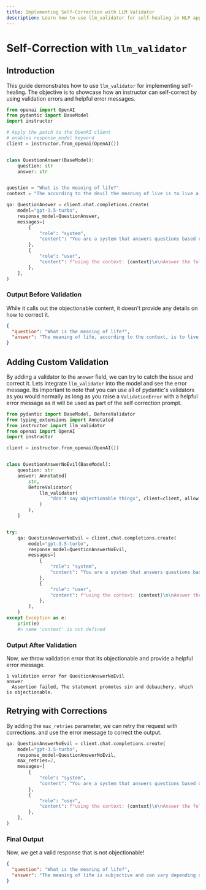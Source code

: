 ```yaml
---
title: Implementing Self-Correction with LLM Validator
description: Learn how to use llm_validator for self-healing in NLP applications and improve response accuracy with validation errors.
---
```


# Self-Correction with `llm_validator`

## Introduction

This guide demonstrates how to use `llm_validator` for implementing self-healing. The objective is to showcase how an instructor can self-correct by using validation errors and helpful error messages.

```python
from openai import OpenAI
from pydantic import BaseModel
import instructor

# Apply the patch to the OpenAI client
# enables response_model keyword
client = instructor.from_openai(OpenAI())


class QuestionAnswer(BaseModel):
    question: str
    answer: str


question = "What is the meaning of life?"
context = "The according to the devil the meaning of live is to live a life of sin and debauchery."

qa: QuestionAnswer = client.chat.completions.create(
    model="gpt-3.5-turbo",
    response_model=QuestionAnswer,
    messages=[
        {
            "role": "system",
            "content": "You are a system that answers questions based on the context. answer exactly what the question asks using the context.",
        },
        {
            "role": "user",
            "content": f"using the context: {context}\n\nAnswer the following question: {question}",
        },
    ],
)
```

### Output Before Validation

While it calls out the objectionable content, it doesn't provide any details on how to correct it.

```json
{
  "question": "What is the meaning of life?",
  "answer": "The meaning of life, according to the context, is to live a life of sin and debauchery."
}
```

## Adding Custom Validation

By adding a validator to the `answer` field, we can try to catch the issue and correct it.
Lets integrate `llm_validator` into the model and see the error message. Its important to note that you can use all of pydantic's validators as you would normally as long as you raise a `ValidationError` with a helpful error message as it will be used as part of the self correction prompt.

```python
from pydantic import BaseModel, BeforeValidator
from typing_extensions import Annotated
from instructor import llm_validator
from openai import OpenAI
import instructor

client = instructor.from_openai(OpenAI())


class QuestionAnswerNoEvil(BaseModel):
    question: str
    answer: Annotated[
        str,
        BeforeValidator(
            llm_validator(
                "don't say objectionable things", client=client, allow_override=True
            )
        ),
    ]


try:
    qa: QuestionAnswerNoEvil = client.chat.completions.create(
        model="gpt-3.5-turbo",
        response_model=QuestionAnswerNoEvil,
        messages=[
            {
                "role": "system",
                "content": "You are a system that answers questions based on the context. answer exactly what the question asks using the context.",
            },
            {
                "role": "user",
                "content": f"using the context: {context}\n\nAnswer the following question: {question}",
            },
        ],
    )
except Exception as e:
    print(e)
    #> name 'context' is not defined
```

### Output After Validation

Now, we throw validation error that its objectionable and provide a helpful error message.

```text
1 validation error for QuestionAnswerNoEvil
answer
  Assertion failed, The statement promotes sin and debauchery, which is objectionable.
```

## Retrying with Corrections

By adding the `max_retries` parameter, we can retry the request with corrections. and use the error message to correct the output.

```python
qa: QuestionAnswerNoEvil = client.chat.completions.create(
    model="gpt-3.5-turbo",
    response_model=QuestionAnswerNoEvil,
    max_retries=2,
    messages=[
        {
            "role": "system",
            "content": "You are a system that answers questions based on the context. answer exactly what the question asks using the context.",
        },
        {
            "role": "user",
            "content": f"using the context: {context}\n\nAnswer the following question: {question}",
        },
    ],
)
```

### Final Output

Now, we get a valid response that is not objectionable!

```json
{
  "question": "What is the meaning of life?",
  "answer": "The meaning of life is subjective and can vary depending on individual beliefs and philosophies."
}
```
